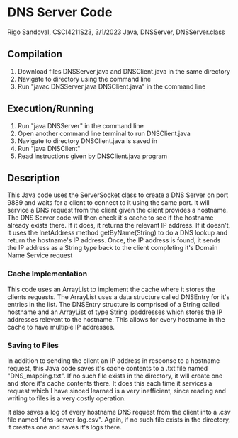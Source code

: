 # DNS Server Code

Rigo Sandoval, CSCI4211S23, 3/1/2023
Java, DNSServer, DNSServer.class

## Compilation
1. Download files DNSServer.java and DNSClient.java in the same directory
3. Navigate to directory using the command line
4. Run "javac DNSServer.java DNSClient.java" in the command line

## Execution/Running
1. Run "java DNSServer" in the command line
2. Open another command line terminal to run DNSClient.java
3. Navigate to directory DNSClient.java is saved in
4. Run "java DNSClient"
5. Read instructions given by DNSClient.java program

## Description
This Java code uses the ServerSocket class to create a DNS Server on port 9889 and waits for a client to connect to it using the same port. It will service a DNS request from the client given the client provides a hostname. The DNS Server code will then check it's cache to see if the hostname already exists there. If it does, it returns the relevant IP address. If it doesn't, it uses the InetAddress method getByName(String) to do a DNS lookup and return the hostname's IP address. Once, the IP address is found, it sends the IP address as a String type back to the client completing it's Domain Name Service request

### Cache Implementation
This code uses an ArrayList to implement the cache where it stores the clients requests. The ArrayList uses a data structure called DNSEntry for it's entries in the list. The DNSEntry structure is comprised of a String called hostname and an ArrayList of type String ipaddresses which stores the IP addresses relevent to the hostname. This allows for every hostname in the cache to have multiple IP addresses.

### Saving to Files
In addition to sending the client an IP address in response to a hostname request, this Java code saves it's cache contents to a .txt file named "DNS_mapping.txt". If no such file exists in the directory, it will create one and store it's cache contents there. It does this each time it services a request which I have sinced learned is a very inefficient, since reading and writing to files is a very costly operation.

It also saves a log of every hostname DNS request from the client into a .csv file named "dns-server-log.csv". Again, if no such file exists in the directory, it creates one and saves it's logs there.
